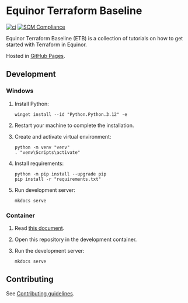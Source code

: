 # Equinor Terraform Baseline

[![ci](https://github.com/equinor/terraform-baseline/actions/workflows/ci.yml/badge.svg)](https://github.com/equinor/terraform-baseline/actions/workflows/ci.yml)
[![SCM Compliance](https://scm-compliance-api.radix.equinor.com/repos/equinor/terraform-baseline/badge)](https://scm-compliance-api.radix.equinor.com/repos/equinor/terraform-baseline/badge)

Equinor Terraform Baseline (ETB) is a collection of tutorials on how to get started with Terraform in Equinor.

Hosted in [GitHub Pages](https://equinor.github.io/terraform-baseline/).

## Development

### Windows

1. Install Python:

    ```console
    winget install --id "Python.Python.3.12" -e
    ```

1. Restart your machine to complete the installation.

1. Create and activate virtual environment:

    ```console
    python -m venv "venv"
    . "venv\Scripts\activate"
    ```

1. Install requirements:

    ```console
    python -m pip install --upgrade pip
    pip install -r "requirements.txt"
    ```

1. Run development server:

    ```console
    mkdocs serve
    ```

### Container

1. Read [this document](https://code.visualstudio.com/docs/devcontainers/containers).

1. Open this repository in the development container.

1. Run the development server:

    ```console
    mkdocs serve
    ```

## Contributing

See [Contributing guidelines](CONTRIBUTING.md).
